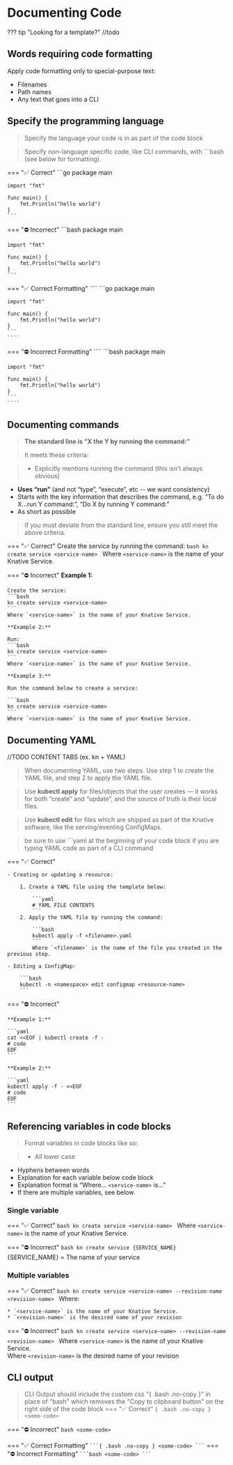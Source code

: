 # Documenting Code

??? tip "Looking for a template?"
    //todo

## Words requiring code formatting
Apply code formatting only to special-purpose text:

* Filenames
* Path names
* Any text that goes into a CLI

## Specify the programming language

> Specify the language your code is in as part of the code block

> Specify non-language specific code, like CLI commands, with ```bash (see below for formatting).

=== ":white_check_mark: Correct"
    ```go
    package main

    import "fmt"

    func main() {
        fmt.Println("hello world")
    }
    ```

=== ":no_entry: Incorrect"
    ```bash
    package main

    import "fmt"

    func main() {
        fmt.Println("hello world")
    }
    ```

=== ":white_check_mark: Correct Formatting"
    ````
    ```go
    package main

    import "fmt"

    func main() {
        fmt.Println("hello world")
    }
    ```
    ````
=== ":no_entry: Incorrect Formatting"
    ````
    ```bash
    package main

    import "fmt"

    func main() {
        fmt.Println("hello world")
    }
    ```
    ````

## Documenting commands

>**The standard line is “X the Y by running the command:”**

>It meets these criteria:

>* Explicitly mentions running the command (this isn’t always obvious)
* **Uses “run”** (and not “type”, “execute”, etc -- we want consistency)
* Starts with the key information that describes the command, e.g. “To do X...run Y command:”, “Do X by running Y command:”
* As short as possible

> If you must deviate from the standard line, ensure you still meet the above criteria.

=== ":white_check_mark: Correct"
    Create the service by running the command:
    ```bash
    kn create service <service-name>
    ```
    Where `<service-name>` is the name of your Knative Service.

=== ":no_entry: Incorrect"
    **Example 1:**

    Create the service:
    ```bash
    kn create service <service-name>
    ```
    Where `<service-name>` is the name of your Knative Service.

    **Example 2:**

    Run:
    ```bash
    kn create service <service-name>
    ```
    Where `<service-name>` is the name of your Knative Service.

    **Example 3:**

    Run the command below to create a service:

    ```bash
    kn create service <service-name>
    ```
    Where `<service-name>` is the name of your Knative Service.

## Documenting YAML
//TODO CONTENT TABS (ex. kn + YAML)
>When documenting YAML, use two steps. Use step 1 to create the YAML file, and step 2 to apply the YAML file.

>Use **kubectl apply** for files/objects that the user creates — it works for both “create” and “update”, and the source of truth is their local files.

>Use **kubectl edit** for files which are shipped as part of the Knative software, like the serving/eventing ConfigMaps.

> be sure to use ```yaml at the beginning of your code block if you are typing YAML code as part of a CLI command

=== ":white_check_mark: Correct"

    - Creating or updating a resource:

        1. Create a YAML file using the template below:

            ```yaml
            # YAML FILE CONTENTS
            ```
        2. Apply the YAML file by running the command:

            ```bash
            kubectl apply -f <filename>.yaml
            ```
            Where `<filename>` is the name of the file you created in the previous step.

    - Editing a ConfigMap:

        ```bash
        kubectl -n <namespace> edit configmap <resource-name>
        ```

=== ":no_entry: Incorrect"

    **Example 1:**

    ```yaml
    cat <<EOF | kubectl create -f -
    # code
    EOF
    ```

    **Example 2:**

    ```yaml
    kubectl apply -f - <<EOF
    # code
    EOF
    ```

## Referencing variables in code blocks

>Format variables in code blocks like so: <service-name>

> - All lower case
- Hyphens between words
- Explanation for each variable below code block
- Explanation format is “Where... `<service-name>` is…"
- If there are multiple variables, see below.

### Single variable
=== ":white_check_mark: Correct"
    ```bash
    kn create service <service-name>
    ```
    Where `<service-name>` is the name of your Knative Service.

=== ":no_entry: Incorrect"
    ```bash
    kn create service {SERVICE_NAME}
    ```
    {SERVICE_NAME} = The name of your service


### Multiple variables

=== ":white_check_mark: Correct"
    ```bash
    kn create service <service-name> --revision-name <revision-name>
    ```
    Where:

    * `<service-name>` is the name of your Knative Service.
    * `<revision-name>` is the desired name of your revision

=== ":no_entry: Incorrect"
    ```bash
    kn create service <service-name> --revision-name <revision-name>
    ```
    Where `<service-name>` is the name of your Knative Service.<br>
    Where `<revision-name>` is the desired name of your revision



## CLI output
> CLI Output should include the custom css "{ .bash .no-copy }" in place of "bash" which removes the "Copy to clipboard button" on the right side of the code block
=== ":white_check_mark: Correct"
    ```{ .bash .no-copy }
    <some-code>
    ```

=== ":no_entry: Incorrect"
    ```bash
    <some-code>
    ```

=== ":white_check_mark: Correct Formatting"
    ````
    ```{ .bash .no-copy }
    <some-code>
    ```
    ````
=== ":no_entry: Incorrect Formatting"
    ````
    ```bash
    <some-code>
    ```
    ````
